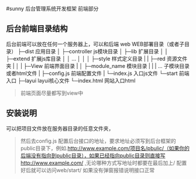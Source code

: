 #sunny 后台管理系统开发框架 前端部分
## 后台前端目录结构
后台前端可以放在任何一个服务器上，可以和后端
web  WEB部署目录（或者子目录）
├─dist                      应用目录
│  ├─controller             js模块目录
│  ├─lib                    扩展目录
│  │  ├─extend              扩展js库目录
│  │    ...
│  │
│  ├─style                  样式定义目录
|  |   ├─red                资源文件夹
|  │
|  ├─View                   前端界面目录
|  │  ├─module_name         模块目录
|  |        | ...           子模块目录或者html文件
|  ├─config.js              前端配置文件
|  └─index.js               入口js文件
└─start                     前端入口
    ├─layui                 layui核心文件
    └─index.html            网站入口html


>前端页面尽量都写到view中

## 安装说明
可以把项目文件放在服务器目录的任意文件夹，
>然后去config.js 配置后台接口的地址，要求地址必须写到后台框架的public目录下，例如.http://www.example.com/项目名/pbulic/（如果你的后端没有指向到public目录），如果已经指向public目录则直接写http://www.example.com/ ,无论哪种方式写地址时都要在最后加上/
配置好后就可以访问web/start/ 如果没有弹窗报错说明接口正常
